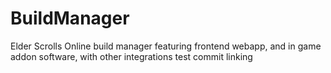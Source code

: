 # BuildManager
Elder Scrolls Online build manager featuring frontend webapp, and in game addon software, with other integrations
test commit linking 
